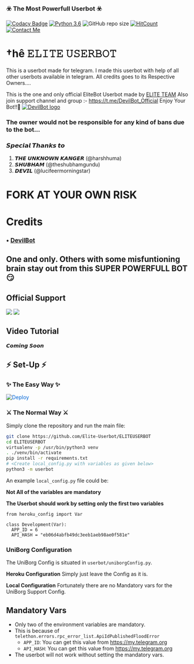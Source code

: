 ### ☣️ The Most Powerfull Userbot ☣️

[![Codacy Badge](https://api.codacy.com/project/badge/Grade/f7c51539e67b483bb8d7749acca51d3a)](https://app.codacy.com/gh/Elite-Userbot/ELITEUSERBOT?utm_source=github.com&utm_medium=referral&utm_content=Elite-Userbot/ELITEUSERBOT&utm_campaign=Badge_Grade_Settings)
[![Python 3.6](https://img.shields.io/badge/Python-3.6%20or%20newer-blue.svg)](https://www.python.org/downloads/release/python-360/)
![GitHub repo size](https://img.shields.io/github/repo-size/Elite-Userbot/ELITEUSERBOT)
[![HitCount](http://hits.dwyl.com/Elite-Userbot/ELITEUSERBOT.svg)](http://hits.dwyl.com/Elite-Userbot/ELITEUSERBOT)
[![Contact Me](https://img.shields.io/badge/Telegram-Contact%20Me-informational)](https://t.me/lucifeermorningstar)


# †hê 𝙴𝙻𝙸𝚃𝙴 𝚄𝚂𝙴𝚁𝙱𝙾𝚃

This is a userbot made for telegram. I made this userbot with help of all other userbots available in telegram. All credits goes to its Respective Owners....

This is the one and only official EliteBot Userbot made by [ELITE TEAM](https://t.me/ELITES_SUPPPORT) Also join support channel and group :- https://t.me/DevilBot_Official Enjoy Your Bot!!💝
[![DevilBot logo](https://telegra.ph/file/c76453380cd376c960163.jpg)](https://t.me/A_T_1724)


### The owner would not be responsible for any kind of bans due to the bot... 

### 𝙎𝙥𝙚𝙘𝙞𝙖𝙡 𝙏𝙝𝙖𝙣𝙠𝙨 𝙩𝙤
   1. 𝙏𝙃𝙀 𝙐𝙉𝙆𝙉𝙊𝙒𝙉 𝙆𝘼𝙉𝙂𝙀𝙍 (@harshhuma) 
   2. 𝙎𝙃𝙐𝘽𝙃𝘼𝙈 (@theshubhamgundu) 
   3. 𝘿𝙀𝙑𝙄𝙇 (@lucifeermorningstar) 
  

# FORK AT YOUR OWN RISK

# Credits
### • [DevilBot](https://github.com/lucifeermorningstar/deviluserbot)
## One and only. Others with some misfuntioning brain stay out from this SUPER POWERFULL BOT😏

## Official Support
<a href="https://t.me/ELITES_SUPPPORT"><img src="https://img.shields.io/badge/Join-Support%20Channel-red.svg?style=for-the-badge&logo=Telegram"></a>
<a href="https://t.me/ELITES_SUPPPORT"><img src="https://img.shields.io/badge/Join-Support%20Group-blue.svg?style=for-the-badge&logo=Telegram"></a>

## Video Tutorial
   𝘾𝙤𝙢𝙞𝙣𝙜 𝙎𝙤𝙤𝙣

## ⚡ Set-Up ⚡

### ✨ The Easy Way ✨

<a href="https://dashboard.heroku.com/new?button-url=https%3A%2F%2Fgithub.com%2FElite-Userbot%2FELITEUSERBOT&template=https%3A%2F%2Fgithub.com%2FElite-Userbot%2FELITEUSERBOT" rel="nofollow" style="background-color: initial; box-sizing: border-box; color: #0366d6; text-decoration-line: none;"><img alt="Deploy" data-canonical-src="https://www.herokucdn.com/deploy/button.svg" src="https://camo.githubusercontent.com/83b0e95b38892b49184e07ad572c94c8038323fb/68747470733a2f2f7777772e6865726f6b7563646e2e636f6d2f6465706c6f792f627574746f6e2e737667" style="border-style: none; box-sizing: initial; max-width: 100%;" /></a></div>

### ⚔️ The Normal Way ⚔️

Simply clone the repository and run the main file:
```sh
git clone https://github.com/Elite-Userbot/ELITEUSERBOT
cd ELITEUSERBOT
virtualenv -p /usr/bin/python3 venv
. ./venv/bin/activate
pip install -r requirements.txt
# <Create local_config.py with variables as given below>
python3 -m userbot
```

An example `local_config.py` file could be:

**Not All of the variables are mandatory**

__The Userbot should work by setting only the first two variables__

```python3
from heroku_config import Var

class Development(Var):
  APP_ID = 6
  API_HASH = "eb06d4abfb49dc3eeb1aeb98ae0f581e"
```

### UniBorg Configuration

The UniBorg Config is situated in `userbot/uniborgConfig.py`.

**Heroku Configuration**
Simply just leave the Config as it is.

**Local Configuration**
Fortunately there are no Mandatory vars for the UniBorg Support Config.

## Mandatory Vars

- Only two of the environment variables are mandatory.
- This is because of `telethon.errors.rpc_error_list.ApiIdPublishedFloodError`
    - `APP_ID`:   You can get this value from https://my.telegram.org
    - `API_HASH`:   You can get this value from https://my.telegram.org
- The userbot will not work without setting the mandatory vars.
